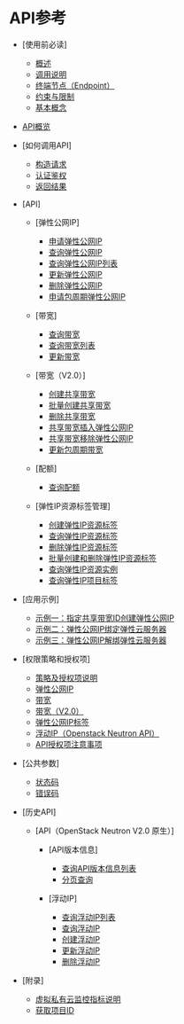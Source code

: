 # API参考

-   [使用前必读]
    -   [概述](概述.md)
    -   [调用说明](调用说明.md)
    -   [终端节点（Endpoint）](终端节点（Endpoint）.md)
    -   [约束与限制](约束与限制.md)
    -   [基本概念](基本概念.md)

-   [API概览](API概览.md)
-   [如何调用API]
    -   [构造请求](构造请求.md)
    -   [认证鉴权](认证鉴权.md)
    -   [返回结果](返回结果.md)

-   [API]
    -   [弹性公网IP]
        -   [申请弹性公网IP](申请弹性公网IP.md)
        -   [查询弹性公网IP](查询弹性公网IP.md)
        -   [查询弹性公网IP列表](查询弹性公网IP列表.md)
        -   [更新弹性公网IP](更新弹性公网IP.md)
        -   [删除弹性公网IP](删除弹性公网IP.md)
        -   [申请包周期弹性公网IP](申请包周期弹性公网IP.md)

    -   [带宽]
        -   [查询带宽](查询带宽.md)
        -   [查询带宽列表](查询带宽列表.md)
        -   [更新带宽](更新带宽.md)

    -   [带宽（V2.0）]
        -   [创建共享带宽](创建共享带宽.md)
        -   [批量创建共享带宽](批量创建共享带宽.md)
        -   [删除共享带宽](删除共享带宽.md)
        -   [共享带宽插入弹性公网IP](共享带宽插入弹性公网IP.md)
        -   [共享带宽移除弹性公网IP](共享带宽移除弹性公网IP.md)
        -   [更新包周期带宽](更新包周期带宽.md)

    -   [配额]
        -   [查询配额](查询配额.md)

    -   [弹性IP资源标签管理]
        -   [创建弹性IP资源标签](创建弹性IP资源标签.md)
        -   [查询弹性IP资源标签](查询弹性IP资源标签.md)
        -   [删除弹性IP资源标签](删除弹性IP资源标签.md)
        -   [批量创建和删除弹性IP资源标签](批量创建和删除弹性IP资源标签.md)
        -   [查询弹性IP资源实例](查询弹性IP资源实例.md)
        -   [查询弹性IP项目标签](查询弹性IP项目标签.md)

-   [应用示例]
    -   [示例一：指定共享带宽ID创建弹性公网IP](示例一-指定共享带宽ID创建弹性公网IP.md)
    -   [示例二：弹性公网IP绑定弹性云服务器](示例二-弹性公网IP绑定弹性云服务器.md)
    -   [示例三：弹性公网IP解绑弹性云服务器](示例三-弹性公网IP解绑弹性云服务器.md)

-   [权限策略和授权项]
    -   [策略及授权项说明](策略及授权项说明.md)
    -   [弹性公网IP](弹性公网IP-0.md)
    -   [带宽](带宽-1.md)
    -   [带宽（V2.0）](带宽（V2-0）-2.md)
    -   [弹性公网IP标签](弹性公网IP标签.md)
    -   [浮动IP（Openstack Neutron API）](浮动IP（Openstack-Neutron-API）.md)
    -   [API授权项注意事项](API授权项注意事项.md)

-   [公共参数]
    -   [状态码](状态码.md)
    -   [错误码](错误码.md)

-   [历史API]
    -   [API（OpenStack Neutron V2.0 原生）]
        -   [API版本信息]
            -   [查询API版本信息列表](查询API版本信息列表.md)
            -   [分页查询](分页查询.md)

        -   [浮动IP]
            -   [查询浮动IP列表](查询浮动IP列表.md)
            -   [查询浮动IP](查询浮动IP.md)
            -   [创建浮动IP](创建浮动IP.md)
            -   [更新浮动IP](更新浮动IP.md)
            -   [删除浮动IP](删除浮动IP.md)

-   [附录]
    -   [虚拟私有云监控指标说明](虚拟私有云监控指标说明.md)
    -   [获取项目ID](获取项目ID.md)



